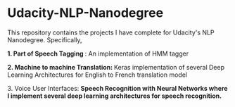 # Udacity-NLP-Nanodegree
This repository contains the projects I have complete for Udacity's NLP Nanodegree. Specifically,
  <p><b> 1. Part of Speech Tagging </b> : An implementation of HMM tagger</p>
  <p><b> 2. Machine to machine Translation: </b> Keras implementation of several Deep Learning Architectures for English to French translation model</p>
  <p><bf> 3. Voice User Interfaces: <b> Speech Recognition with Neural Networks where I implement several deep learning architectures for speech recognition.</p>
  
